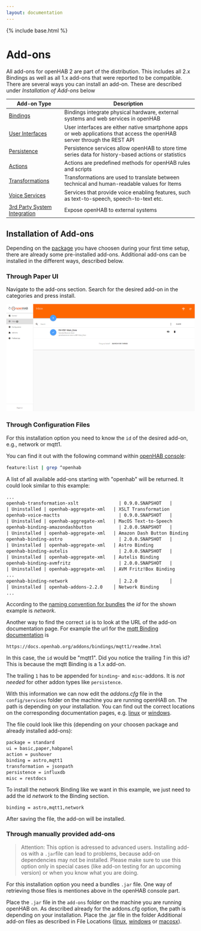 ```yaml
---
layout: documentation
---
```


{% include base.html %}

# Add-ons

All add-ons for openHAB 2 are part of the distribution.
This includes all 2.x Bindings as well as all 1.x add-ons that were reported to be compatible.
There are several ways you can install an add-on. 
These are described under *Installation of Add-ons* below

| Add-on Type                             | Description                                                                                                               |
|-----------------------------------------|---------------------------------------------------------------------------------------------------------------------------|
| [Bindings](bindings.html)               | Bindings integrate physical hardware, external systems and web services in openHAB                                        |
| [User Interfaces](uis.html)             | User interfaces are either native smartphone apps or web applications that access the openHAB server through the REST API |
| [Persistence](persistence.html)         | Persistence services allow openHAB to store time series data for history-based actions or statistics                      |
| [Actions](actions.html)                 | Actions are predefined methods for openHAB rules and scripts                                                              |
| [Transformations](transformations.html) | Transformations are used to translate between technical and human-readable values for Items                               |
| [Voice Services](voices.html)           | Services that provide voice enabling features, such as text-to-speech, speech-to-text etc.                                |
| [3rd Party System Integration](io.html) | Expose openHAB to external systems                                                                                        |

## Installation of Add-ons

Depending on the [package]({{base}}/configuration/packages.html) you have choosen during your first time setup, there are already some pre-installed add-ons.
Additional add-ons can be installed in the different ways, described below.

### Through Paper UI

Navigate to the add-ons section.
Search for the desired add-on in the categories and press install.

![installing Add-ons through Paper UI](images/index_installation_paperui.gif)

### Through Configuration Files

For this installation option you need to know the `id` of the desired add-on, e.g., network or mqtt1.

You can find it out with the following command within [openHAB console]({{base}}/administration/console.html):

```sh
feature:list | grep ^openhab
```

A list of all available add-ons starting with "openhab" will be returned.
It could look similar to this example:

```text
...
openhab-transformation-xslt               | 0.9.0.SNAPSHOT   |          | Uninstalled | openhab-aggregate-xml   | XSLT Transformation
openhab-voice-mactts                      | 0.9.0.SNAPSHOT   |          | Uninstalled | openhab-aggregate-xml   | MacOS Text-to-Speech
openhab-binding-amazondashbutton          | 2.0.0.SNAPSHOT   |          | Uninstalled | openhab-aggregate-xml   | Amazon Dash Button Binding
openhab-binding-astro                     | 2.0.0.SNAPSHOT   |          | Uninstalled | openhab-aggregate-xml   | Astro Binding
openhab-binding-autelis                   | 2.0.0.SNAPSHOT   |          | Uninstalled | openhab-aggregate-xml   | Autelis Binding
openhab-binding-avmfritz                  | 2.0.0.SNAPSHOT   |          | Uninstalled | openhab-aggregate-xml   | AVM Fritz!Box Binding
...
openhab-binding-network                   │ 2.2.0            │          │ Uninstalled │ openhab-addons-2.2.0    │ Network Binding
...
```

According to the [naming convention for bundles]({{base}}/administration/bundles.html#naming-convention-for-bundles) the *id* for the shown example is *network*.

Another way to find the correct `id` is to look at the URL of the add-on documentation page.
For example the url for the [mqtt Binding documentation]({{base}}/addons/bindings/mqtt1/readme.html) is

```text
https://docs.openhab.org/addons/bindings/mqtt1/readme.html
```

In this case, the `id` would be "mqtt1".
Did you notice the trailing *1* in this id?
This is because the mqtt Binding is a 1.x add-on.

The trailing `1` has to be appended for `binding`- and `misc`-addons.
It is *not needed* for other addon types like `persistence`.

With this information we can now edit the *addons.cfg* file in the `config/services` folder on the machine you are running openHAB on.
The path is depending on your installation.
You can find out the correct locations on the corresponding documentation pages, e.g. [linux]({{base}}/installation/linux.html#file-locations) or [windows]({{base}}/installation/windows.html#file-locations).

The file could look like this (depending on your choosen package and already installed add-ons):

```text
package = standard
ui = basic,paper,habpanel
action = pushover
binding = astro,mqtt1
transformation = jsonpath
persistence = influxdb
misc = restdocs
```

To install the network Binding like we want in this example, we just need to add the id *network* to the Binding section.

```text
binding = astro,mqtt1,network
```

After saving the file, the add-on will be installed.


### Through manually provided add-ons

> Attention:
> This option is adressed to advanced users.
> Installing add-os with a `.jar`file can lead to problems, because add-on dependencies may not be installed.
> Please make sure to use this option only in special cases (like add-on testing for an upcoming version) or when you know what you are doing.

For this installation option you need a bundles `.jar` file.
One way of retrieving those files is mentiones above in the openHAB console part.

Place the `.jar` file in the `add-ons` folder on the machine you are running openHAB on.
As described already for the addons.cfg option, the path is depending on your installation.
Place the .jar file in the folder Additional add-on files as described in File Locations ([linux]({{base}}/installation/linux.html#file-locations), [windows]({{base}}/installation/windows.html#file-locations) or [macosx]({{base}}/installation/macosx.html#file-locations)).